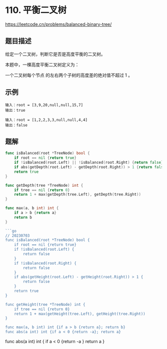 # 110. 平衡二叉树
https://leetcode.cn/problems/balanced-binary-tree/

## 题目描述
给定一个二叉树，判断它是否是高度平衡的二叉树。

本题中，一棵高度平衡二叉树定义为：

一个二叉树每个节点 的左右两个子树的高度差的绝对值不超过 1 。


## 示例
```
输入：root = [3,9,20,null,null,15,7]
输出：true
```
```
输入：root = [1,2,2,3,3,null,null,4,4]
输出：false
```

## 题解
```go
func isBalanced(root *TreeNode) bool {
    if root == nil {return true}
    if !isBalanced(root.Left) || !isBalanced(root.Right) {return false}
    if abs(getDepth(root.Left) - getDepth(root.Right)) > 1 {return false }
    return true 
}

func getDepth(tree *TreeNode) int {
    if tree == nil {return 0}
    return 1 + max(getDepth(tree.Left), getDepth(tree.Right))
}

func max(a, b int) int {
    if a > b {return a}
    return b
}

```go
// 20230703
func isBalanced(root *TreeNode) bool {
    if root == nil {return true}
    if !isBalanced(root.Left) {
        return false
    }
    if !isBalanced(root.Right) {
        return false
    }
    if abs(getHeight(root.Left) - getHeight(root.Right)) > 1 {
        return false
    }
    return true
}

func getHeight(tree *TreeNode) int {
    if tree == nil {return 0}
    return 1 + max(getHeight(tree.Left), getHeight(tree.Right))
}

func max(a, b int) int {if a > b {return a}; return b}
func abs(a int) int {if a < 0 {return -a}; return a}
```

func abs(a int) int {
    if a < 0 {return -a }
    return a 
}
```
